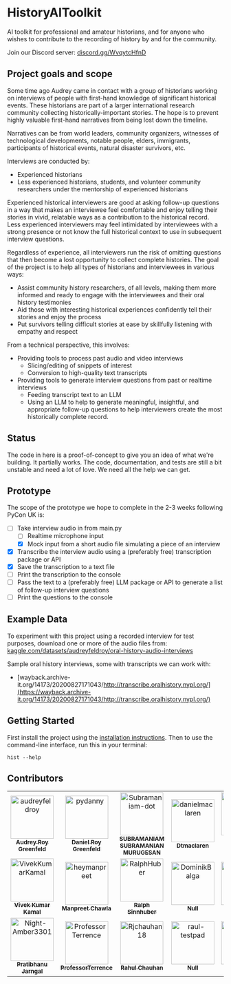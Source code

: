 # HistoryAIToolkit

AI toolkit for professional and amateur historians, and for anyone who wishes to contribute to the recording of history by and for the community.

Join our Discord server: [discord.gg/WvqytcHfnD](https://discord.gg/WvqytcHfnD)

## Project goals and scope

Some time ago Audrey came in contact with a group of historians working on interviews of people with first-hand knowledge of significant historical events. These historians are part of a larger international research community collecting historically-important stories. The hope is to prevent highly valuable first-hand narratives from being lost down the timeline. 

Narratives can be from world leaders, community organizers, witnesses of technological developments, notable people, elders, immigrants, participants of historical events, natural disaster survivors, etc. 

Interviews are conducted by:

* Experienced historians
* Less experienced historians, students, and volunteer community researchers under the mentorship of experienced historians

Experienced historical interviewers are good at asking follow-up questions in a way that makes an interviewee feel comfortable and enjoy telling their stories in vivid, relatable ways as a contribution to the historical record. Less experienced interviewers may feel intimidated by interviewees with a strong presence or not know the full historical context to use in subsequent interview questions. 

Regardless of experience, all interviewers run the risk of omitting questions that then become a lost opportunity to collect complete histories. The goal of the project is to help all types of historians and interviewees in various ways:

* Assist community history researchers, of all levels, making them more informed and ready to engage with the interviewees and their oral history testimonies
* Aid those with interesting historical experiences confidently tell their stories and enjoy the process
* Put survivors telling difficult stories at ease by skillfully listening with empathy and respect 

From a technical perspective, this involves:

* Providing tools to process past audio and video interviews
  * Slicing/editing of snippets of interest
  * Conversion to high-quality text transcripts
* Providing tools to generate interview questions from past or realtime interviews 
  * Feeding transcript text to an LLM
  * Using an LLM to help to generate meaningful, insightful, and appropriate follow-up questions to help interviewers create the most historically complete record.

## Status

The code in here is a proof-of-concept to give you an idea of what we're building. It partially works. The code, documentation, and tests are still a bit unstable and need a lot of love. We need all the help we can get.

## Prototype

The scope of the prototype we hope to complete in the 2-3 weeks following PyCon UK is:

* [ ] Take interview audio in from main.py
  * [ ] Realtime microphone input
  * [x] Mock input from a short audio file simulating a piece of an interview
* [x] Transcribe the interview audio using a (preferably free) transcription package or API
* [x] Save the transcription to a text file
* [ ] Print the transcription to the console
* [ ] Pass the text to a (preferably free) LLM package or API to generate a list of follow-up interview questions
* [ ] Print the questions to the console

## Example Data

To experiment with this project using a recorded interview for test purposes, download one or more of the audio files from:
[kaggle.com/datasets/audreyfeldroy/oral-history-audio-interviews](https://www.kaggle.com/datasets/audreyfeldroy/oral-history-audio-interviews)

Sample oral history interviews, some with transcripts we can work with:
* [wayback.archive-it.org/14173/20200827171043/http://transcribe.oralhistory.nypl.org/](https://wayback.archive-it.org/14173/20200827171043/http://transcribe.oralhistory.nypl.org/)

## Getting Started

First install the project using the [installation instructions](https://historyaitoolkit.readthedocs.io/en/latest/getting-started/). Then to use the command-line interface, run this in your terminal: 

```
hist --help
```

## Contributors

<!-- readme: contributors -start -->
<table>
<tr>
    <td align="center">
        <a href="https://github.com/audreyfeldroy">
            <img src="https://avatars.githubusercontent.com/u/74739?v=4" width="100;" alt="audreyfeldroy"/>
            <br />
            <sub><b>Audrey Roy Greenfeld</b></sub>
        </a>
    </td>
    <td align="center">
        <a href="https://github.com/pydanny">
            <img src="https://avatars.githubusercontent.com/u/62857?v=4" width="100;" alt="pydanny"/>
            <br />
            <sub><b>Daniel Roy Greenfeld</b></sub>
        </a>
    </td>
    <td align="center">
        <a href="https://github.com/Subramaniam-dot">
            <img src="https://avatars.githubusercontent.com/u/66780405?v=4" width="100;" alt="Subramaniam-dot"/>
            <br />
            <sub><b>SUBRAMANIAM SUBRAMANIAN MURUGESAN</b></sub>
        </a>
    </td>
    <td align="center">
        <a href="https://github.com/danielmaclaren">
            <img src="https://avatars.githubusercontent.com/u/101112838?v=4" width="100;" alt="danielmaclaren"/>
            <br />
            <sub><b>Dtmaclaren</b></sub>
        </a>
    </td>
    <td align="center">
        <a href="https://github.com/kaqmak">
            <img src="https://avatars.githubusercontent.com/u/7051207?v=4" width="100;" alt="kaqmak"/>
            <br />
            <sub><b>Per Lunnemann Hansen</b></sub>
        </a>
    </td>
    <td align="center">
        <a href="https://github.com/Bchass">
            <img src="https://avatars.githubusercontent.com/u/34097574?v=4" width="100;" alt="Bchass"/>
            <br />
            <sub><b>Null</b></sub>
        </a>
    </td></tr>
<tr>
    <td align="center">
        <a href="https://github.com/VivekKumarKamal">
            <img src="https://avatars.githubusercontent.com/u/118813447?v=4" width="100;" alt="VivekKumarKamal"/>
            <br />
            <sub><b>Vivek Kumar Kamal</b></sub>
        </a>
    </td>
    <td align="center">
        <a href="https://github.com/heymanpreet">
            <img src="https://avatars.githubusercontent.com/u/22243845?v=4" width="100;" alt="heymanpreet"/>
            <br />
            <sub><b>Manpreet Chawla</b></sub>
        </a>
    </td>
    <td align="center">
        <a href="https://github.com/RalphHuber">
            <img src="https://avatars.githubusercontent.com/u/35894863?v=4" width="100;" alt="RalphHuber"/>
            <br />
            <sub><b>Ralph Sinnhuber</b></sub>
        </a>
    </td>
    <td align="center">
        <a href="https://github.com/DominikBalga">
            <img src="https://avatars.githubusercontent.com/u/77111779?v=4" width="100;" alt="DominikBalga"/>
            <br />
            <sub><b>Null</b></sub>
        </a>
    </td>
    <td align="center">
        <a href="https://github.com/willjos">
            <img src="https://avatars.githubusercontent.com/u/111782618?v=4" width="100;" alt="willjos"/>
            <br />
            <sub><b>Null</b></sub>
        </a>
    </td>
    <td align="center">
        <a href="https://github.com/ZoePosnette">
            <img src="https://avatars.githubusercontent.com/u/109586022?v=4" width="100;" alt="ZoePosnette"/>
            <br />
            <sub><b>Null</b></sub>
        </a>
    </td></tr>
<tr>
    <td align="center">
        <a href="https://github.com/Night-Amber3301">
            <img src="https://avatars.githubusercontent.com/u/99665583?v=4" width="100;" alt="Night-Amber3301"/>
            <br />
            <sub><b>Pratibhanu Jarngal</b></sub>
        </a>
    </td>
    <td align="center">
        <a href="https://github.com/ProfessorTerrence">
            <img src="https://avatars.githubusercontent.com/u/145303482?v=4" width="100;" alt="ProfessorTerrence"/>
            <br />
            <sub><b>ProfessorTerrence</b></sub>
        </a>
    </td>
    <td align="center">
        <a href="https://github.com/Rjchauhan18">
            <img src="https://avatars.githubusercontent.com/u/113838908?v=4" width="100;" alt="Rjchauhan18"/>
            <br />
            <sub><b>Rahul Chauhan</b></sub>
        </a>
    </td>
    <td align="center">
        <a href="https://github.com/raul-testpad">
            <img src="https://avatars.githubusercontent.com/u/107547903?v=4" width="100;" alt="raul-testpad"/>
            <br />
            <sub><b>Null</b></sub>
        </a>
    </td>
    <td align="center">
        <a href="https://github.com/ayushawasthi24">
            <img src="https://avatars.githubusercontent.com/u/116417909?v=4" width="100;" alt="ayushawasthi24"/>
            <br />
            <sub><b>Null</b></sub>
        </a>
    </td>
    <td align="center">
        <a href="https://github.com/ShujiHanma">
            <img src="https://avatars.githubusercontent.com/u/102284492?v=4" width="100;" alt="ShujiHanma"/>
            <br />
            <sub><b>Deluxe.</b></sub>
        </a>
    </td></tr>
</table>
<!-- readme: contributors -end -->
